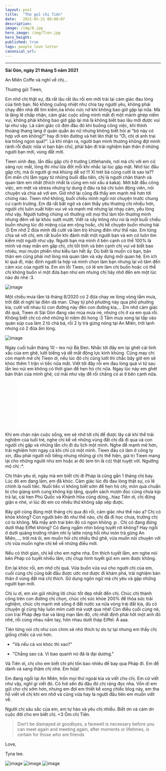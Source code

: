 ```yaml
---
layout: post
title:  "Thư gửi chị Tiên"
date:   2021-05-21 08:00:07
description: 
image: /img/8.jpg
hero_image: /img/Tien.jpg
hero_height:
published: true
tags: people love letter
canonical_url: 
---
```


---

**Sài Gòn, ngày 21 tháng 5 năm 2021**

An Miên Coffe và nghĩ về chị…

Thương gửi Tieen,

Em nhớ chị thật sự, đã rất lâu rất lâu rồi em mới trải lại cảm giác đau lòng của tình bạn. Nó không cuồng nhiệt như chia tay người yêu, không phải chạy đến nhà để tìm kiếm,òa khóc nức nở khi không bao giờ gặp lại nữa. Mà là lặng lẽ chấp nhận, cảm giác cuộc sống mình mất đi một mảnh ghép niềm vui, không phải không bao giờ gặp lại mà là không biết bao lâu mới được vui lại như vậy. Là cảm giác cô đơn đâu đó khi buông công việc, khi thỉnh thoảng thang lang ở quán quần áo nữ nhưng không biết hỏi ai “bộ này có hợp với em không?” hay đi trên đường và hét lên thật to “Ơi, chị ơi anh trai kia trông ngon quá?”. Là khi nhận ra, người bạn mình thương không đợi mình rảnh rỗi được nữa vì bạn bận chứ, phải bận đi trải nghiệm bản thân ở những người bạn mới, vùng đất mới.

Tieen xinh đẹp, lần đầu gặp chị ở trường Littlehands, nơi mà chị với em cứ sáng rực mắt, lòng thì như lửa đốt mỗi khi nhắc lại lúc gặp mặt. Nhớ lúc đầu gặp chị, má ôi người gì mà khùng dễ sơ !!! Xì trét bà cũng cười là sao ta?? Em mến chị lắm ngay từ những buổi đầu tiên, chị là người chân thành và quan tâm em nhất (thích nhất là cùng em nói xấu á kaka). Mới bắt đầu công việc, em mệt và stress nhưng tự dung ở đâu ra bà chị luôn động viên, nói chuyện và chia sẻ với em. Giờ nhớ lại cũng đã thấy em mạnh mẽ hơn tới chừng nào. Tieen nhớ không, buổi chiều mình ngồi nói chuyện trước chung cư cạnh trường. Em đã rất bất ngờ và cảm thấy yêu thương chị nhiều hơn, người chị luôn xuất hiện vui vẻ và mạnh mẽ nhưng lại nhạy cảm, yếu lòng như vậy. Người tưởng chừng vô thường với mọi thứ làm tổn thương mình nhưng đêm về lại khóc sướt mướt. Viết ra vầy trông như nó là một buổi chiều buồn nhưng lúc đó miệng của em rộng hoắc, chị kể chuyện buồn nhưng hài :D Em nhớ 2 đứa mình đã cười và làm trò khùng điên như thế nào. Em từng chia sẻ với chị, em rất buồn khi đánh mất một người bạn và em cứ luôn tìm kiếm một người như vậy. Người bạn mà mình ở bên cạnh có thể 100% là mình và may mắn em gặp chị, chị tốt tính và bên cạnh chị vui vẻ biết bao nhiêu, mọi muộn phiền như kiểu tan hết ấy. Dù biết là muốn có bạn, bản thân em cũng phải mở lòng mà quan tâm và xây dựng mối quan hệ. Em ích kỉ quá đi, mặc định người ta hợp và mình chọn làm bạn nhưng lại vô tâm đến cảm xúc của người ta. Em xin lỗi Tieen, có lẽ em làm chị buồn hoặc có thể chị không buồn vì một đứa bạn như em nhưng chị hãy nhớ đến em một lúc nào đó nhé :3.

![image](/img/1.jpg) 

Một chiều mưa tằm tả tháng 8/2020 có 2 đứa chạy xe lòng vòng tắm mưa, trời đất ơi nghĩ lại điên dã man. Chạy từ phố phường này qua phố phường kia, cười với nhau từ con đường này đến con đường kia,… Em nhớ cảm giác đó quá, Tieen ơi Sài Gòn đang vào mùa mưa nè, nhưng chị ở xa em quá rồi. Không biết chị có nhớ những kỉ niệm đó hong :3 Tắm mưa xong lại tắp vào quán súp cua làm 2 tô chà bá, rồi 2 ly trà gừng nóng tại An Miên, trời lạnh nhưng có 2 đứa ấm lòng.

![image](/img/2.jpg) 

Ngày cuối tuần tháng 10 – leo núi Bà Đen. Nhắc tới đây em lại ghét cái tính xấu của em ghê, lười biếng và dễ mất động lực kinh khủng. Cũng may chị còn mạnh mẽ chị Tieen ơi, nếu lúc đó chị cũng lười thì chắc bây giờ em sẽ khóc thêm 1 trận vì tiếc nữa mất. Viết tới đây rồi em đau lòng quá vì từ sau lần leo núi em không có thời gian để hẹn hò chị nữa. Ngay lúc này em ghét bản thân của mình ghê, cứ mãi như vậy để rồi chẳng có ai ở bên cạnh nữa.

<figure class="image is-4by3"> 
    <iframe class="has-ratio" 
        src="/img/3.mp4" 
        frameborder="0" 
        allowfullscreen
        >
    </iframe>
</figure>

Khi em chán nản cuộc sống, em sẽ nhớ tới chị để được lây cái khí thế trải nghiệm của tuổi trẻ, nghe chị kể về những vùng đất chị đã đi qua và con người chị gặp và những lần chị đi du lịch một mình. Nghe để mạnh mẽ hơn, trải nghiệm hơn ngay cả khi chỉ có một mình. Tieen đâu có làm ở công ty xịn, đâu phải người nổi tiếng nhưng những gì chị thể hiện, giá trị Tieen mang lại cho những người như em hoặc ai đó (em tin là có) thật tuyệt vời. Ngưỡng mộ chị :*.

Chị thân yêu ơi, ngày mà em biết chị đi Pháp là cũng gần 1 tháng chị bay. Lúc đó em đang làm, em đã khóc. Cảm giác lúc đó đau lòng thật sự, có lẽ chính là nuối tiếc. Nuối tiếc vì không biết sớm để hẹn hò chị, món quà chuẩn bị cho giáng sinh cung không kịp tặng, quyển sách mượn đọc cũng chưa kịp trả lại, cái hẹn Phú Quốc và Khánh Hòa cũng dừng,..hiaz Tiên ơi, chị đừng giận e nhé, vì lúc đó em co nhiều thứ không sắp xếp được.

Bây giờ cũng đúng một tháng chị qua đó rồi, cảm giác như thế nào ạ? Chị có khỏe không? Con người bên đó như thế nào, chị đã đi học chưa, trường chị có to không. Mà mấy anh trai bên đó có ngon không :p . Chị có đang đứng dưới tháp Eiffel không? Có đang ngắm nhìn bông tuyết rơi không? Hay ngồi ở dưới quảng trường nhâm nhi ly latte nóng hổi như món trà gừng An Miên,…, trời má ôi, em muốn hỏi chị nhiều thứ ghê, vừa muốn nói chuyện với chị vừa muốn nghe chị kể về những điều mới. 

Nếu có thời gian, chị kể cho em nghe nha. Em thích tuyết lắm, em nghe nói bên Pháp có tuyết nhiều lắm, chị chụp hình tuyết gửi em xem được không. 

Em lại khóc rồi, em nhớ chị quá. Vừa buồn vừa vui cho người chị của em, cuối cùng chị cũng bắt đầu được ước mơ được đi khám phá, trải nghiệm bản thân ở vùng đất mà chị thích. Sử dụng ngôn ngữ mà chị yêu và gặp những người bạn mới.

Chị iu ơi, em xin gửi những lời chúc tốt đẹp nhất đến chị. Chúc chị thành công trên con đường chị chọn, chúc chị sức khỏe 200% để thỏa sức trải nghiệm, chúc chị mạnh mẽ sống ở đất nước xa nửa vòng trái đất kia, dù có chuyện gì cũng hãy luôn mỉm cười mà vượt qua nhé! Còn điều cuối cùng nè, con trai Pháp đẹp trai và lãng mạn lắm đó, chị nhất định phải hốt một anh đó nhé, rồi cùng nhau nắm tay, hôn nhau dưới tháp Eiffel. Á aaa.  

Tiên từng nói chị như con chim sẻ nhỏ thích tự do tự tại nhưng em thấy chị giống chiếc cá voi hơn. 

* "Và nếu cá voi khóc thì xao?"

* "Chẳng sao cả. Vì bao quanh nó đã là đại dương." 

Và Tiên ơi, chị cho em biết chi phí tốn bao nhiêu để bay qua Pháp đi. Em để dành và sang thăm chị nhé. 
Em hứa! 

Em đang ngồi tại An Miên, trốn mọi thứ ngoài kia và viết cho chị. Em cứ viết như vậy, nghĩ gì viết đó. Có hơi sến đú đâu đó chị ráng đọc nha. Vốn dĩ em gửi cho chị sớm hơn, nhưng em đợi em thiết kế xong chiếc blog này, em tha hồ viết về chị khi em nhớ và cũng vừa hay là người đầu tiên em muốn viết về.

Người chị sâu sắc của em, em tự hào và yêu chị nhiều. 
Biết ơn và cảm ơn cuộc đời cho em biết chị. <3 Ôm chị Tiên. 

> Don’t be dismayed at goodbyes, a farewell is necessary before you can meet again and meeting again, after moments or lifetimes, is certain for those who are friends

Love,

Tyna lee.

![image](/img/9.jpg) ![image](/img/3.jpg) ![image](/img/6.jpg)


